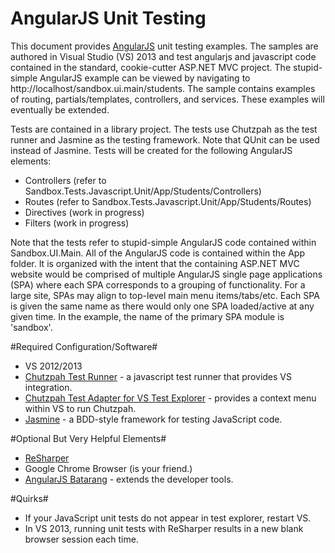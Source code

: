 # AngularJS Unit Testing #

This document provides [AngularJS](http://angularjs.org/) unit testing examples. The samples are authored in Visual Studio (VS) 2013 and test angularjs and javascript code contained in the standard, cookie-cutter ASP.NET MVC project. The stupid-simple AngularJS example can be viewed by navigating to http://localhost/sandbox.ui.main/students. The sample contains examples of routing, partials/templates, controllers, and services. These examples will eventually be extended.

Tests are contained in a library project. The tests use Chutzpah as the test runner and Jasmine as the testing framework. Note that QUnit can be used instead of Jasmine. Tests will be created for the following AngularJS elements:

- Controllers (refer to Sandbox.Tests.Javascript.Unit/App/Students/Controllers)
- Routes (refer to Sandbox.Tests.Javascript.Unit/App/Students/Routes)
- Directives (work in progress)
- Filters (work in progress)

Note that the tests refer to stupid-simple AngularJS code contained within Sandbox.UI.Main. All of the AngularJS code is contained within the App folder. It is organized with the intent that the containing ASP.NET MVC website would be comprised of multiple AngularJS single page applications (SPA) where each SPA corresponds to a grouping of functionality. For a large site, SPAs may align to top-level main menu items/tabs/etc. Each SPA is given the same name as there would only one SPA loaded/active at any given time. In the example, the name of the primary SPA module is 'sandbox'.

#Required Configuration/Software#

- VS 2012/2013
- [Chutzpah Test Runner](http://chutzpah.codeplex.com/) - a javascript test runner that provides VS integration.
- [Chutzpah Test Adapter for VS Test Explorer](http://visualstudiogallery.msdn.microsoft.com/f8741f04-bae4-4900-81c7-7c9bfb9ed1fe) - provides a context menu within VS to run Chutzpah.
- [Jasmine](http://pivotal.github.io/jasmine/) - a BDD-style framework for testing JavaScript code.

#Optional But Very Helpful Elements#
- [ReSharper](http://blogs.jetbrains.com/dotnet/tag/resharper-8/)
- Google Chrome Browser (is your friend.)
- [AngularJS Batarang](https://chrome.google.com/webstore/detail/angularjs-batarang/ighdmehidhipcmcojjgiloacoafjmpfk?hl=en) - extends the developer tools.

#Quirks#

- If your JavaScript unit tests do not appear in test explorer, restart VS.
- In VS 2013, running unit tests with ReSharper results in a new blank browser session each time.